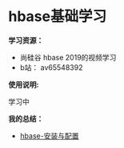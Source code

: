 # hbase基础学习


**学习资源：**

- 尚硅谷 hbase 2019的视频学习
- b站： av65548392


**使用说明:**

学习中

**我的总结：**


* [hbase-安装与配置](https://zouxxyy.github.io/2019/09/28/hbase-%E5%AE%89%E8%A3%85%E4%B8%8E%E9%85%8D%E7%BD%AE/#more)


